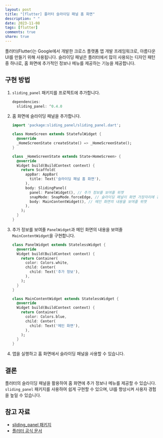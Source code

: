 ```yaml
---
layout: post
title: "[flutter] 플러터 슬라이딩 패널 홈 화면"
description: " "
date: 2023-11-08
tags: [flutter]
comments: true
share: true
---
```


플러터(Flutter)는 Google에서 개발한 크로스 플랫폼 앱 개발 프레임워크로, 아름다운 UI를 만들기 위해 사용됩니다. 슬라이딩 패널은 플러터에서 많이 사용되는 디자인 패턴 중 하나로, 홈 화면에 추가적인 정보나 메뉴를 제공하는 기능을 제공합니다.

## 구현 방법

1. `sliding_panel` 패키지를 프로젝트에 추가합니다.
   ```dart
   dependencies:
     sliding_panel: ^0.4.0
   ```

2. 홈 화면에 슬라이딩 패널을 추가합니다.
   ```dart
   import 'package:sliding_panel/sliding_panel.dart';

   class HomeScreen extends StatefulWidget {
     @override
     _HomeScreenState createState() => _HomeScreenState();
   }

   class _HomeScreenState extends State<HomeScreen> {
     @override
     Widget build(BuildContext context) {
       return Scaffold(
         appBar: AppBar(
           title: Text('슬라이딩 패널 홈 화면'),
         ),
         body: SlidingPanel(
           panel: PanelWidget(), // 추가 정보를 보여줄 위젯
           snapMode: SnapMode.forceEdge, // 슬라이딩 패널이 화면 가장자리에 강제로 스냅됩니다.
           body: MainContentWidget(), // 메인 화면의 내용을 보여줄 위젯
         ),
       );
     }
   }
   ```

3. 추가 정보를 보여줄 `PanelWidget`과 메인 화면의 내용을 보여줄 `MainContentWidget`을 구현합니다.
   ```dart
   class PanelWidget extends StatelessWidget {
     @override
     Widget build(BuildContext context) {
       return Container(
         color: Colors.white,
         child: Center(
           child: Text('추가 정보'),
         ),
       );
     }
   }

   class MainContentWidget extends StatelessWidget {
     @override
     Widget build(BuildContext context) {
       return Container(
         color: Colors.blue,
         child: Center(
           child: Text('메인 화면'),
         ),
       );
     }
   }
   ```

4. 앱을 실행하고 홈 화면에서 슬라이딩 패널을 사용할 수 있습니다.

## 결론

플러터의 슬라이딩 패널을 활용하여 홈 화면에 추가 정보나 메뉴를 제공할 수 있습니다. `sliding_panel` 패키지를 사용하여 쉽게 구현할 수 있으며, UI를 향상시켜 사용자 경험을 높일 수 있습니다.

## 참고 자료

- [sliding_panel 패키지](https://pub.dev/packages/sliding_panel)
- [플러터 공식 문서](https://flutter.dev/)